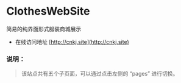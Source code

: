 # ClothesWebSite
简易的纯界面形式服装商城展示


* 在线访问地址 [http://cnkj.site](http://cnkj.site)

### 说明：

>该站点共有五个子页面，可以通过点击左侧的 “pages” 进行切换。

